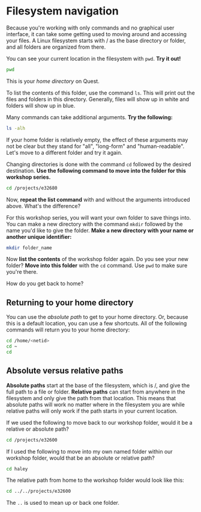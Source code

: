 # Filesystem navigation

Because you're working with only commands and no graphical user interface, it can take 
some getting used to moving around and accessing your files. A Linux filesystem starts 
with / as the base directory or folder, and all folders are organized from there.

You can see your current location in the filesystem with `pwd`. **Try it out!**

```bash
pwd
```

This is your *home directory* on Quest.

To list the contents of this folder, use the command `ls`. This will print out the 
files and folders in this directory. Generally, files will show up in white and 
folders will show up in blue.

Many commands can take additional arguments. **Try the following:**

```bash
ls -alh
```

If your home folder is relatively empty, the effect of these arguments may not be 
clear but they stand for "all", "long-form" and "human-readable". Let's move to a 
different folder and try it again. 

Changing directories is done with the command `cd` followed by the desired destination. 
**Use the following command to move into the folder for this workshop series.**

```bash
cd /projects/e32680
```

Now, **repeat the list command** with and without the arguments introduced above.
What's the difference?

For this workshop series, you will want your own folder to save things into. You can 
make a new directory with the command `mkdir` followed by the name you'd like to give
the folder. **Make a new directory with your name or another unique identifier:**

```bash
mkdir folder_name
```
Now **list the contents** of the workshop folder again. Do you see your new folder?
**Move into this folder** with the `cd` command. Use `pwd` to make sure you're there.

How do you get back to home?

## Returning to your home directory

You can use the *absolute path* to get to your home directory. Or, because this is a default
location, you can use a few shortcuts. All of the following commands will return you
to your home directory:

```bash
cd /home/<netid>
cd ~
cd 
```

## Absolute versus relative paths

**Absolute paths** start at the base of the filesystem, which is /, and give the full path 
to a file or folder. **Relative paths** can start from anywhere in the filesystem and only
give the path from that location. This means that absolute paths will work no matter 
where in the filesystem you are while relative paths will only work if the path starts 
in your current location. 

If we used the following to move back to our workshop folder, would it be a relative or
absolute path?

```bash
cd /projects/e32600
```

If I used the following to move into my own named folder within our workshop folder, would 
that be an absolute or relative path?

```bash
cd haley
```

The relative path from home to the workshop folder would look like this:

```bash
cd ../../projects/e32600
```

The `..` is used to mean up or back one folder. 
